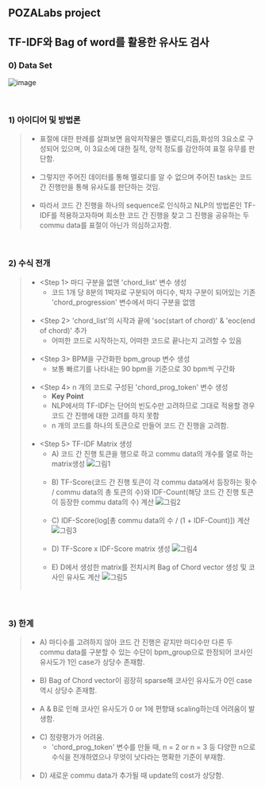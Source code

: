 ## POZALabs project 
## __TF-IDF와 Bag of word를 활용한 유사도 검사__

### 0) __Data Set__
![image](https://user-images.githubusercontent.com/108792199/204002628-842b7991-04f3-4dfa-8040-d64766f9b4d1.png)

<br>

### 1) __아이디어 및 방법론__
> + 표절에 대한 판례를 살펴보면 음악저작물은 멜로디,리듬,화성의 3요소로 구성되어 있으며, 이 3요소에 대한 질적, 양적 정도를 감안하여 표절 유무를 판단함. <br><br>
> + 그렇지만 주어진 데이터를 통해 멜로디를 알 수 없으며 주어진 task는 코드 간 진행만을 통해 유사도를 판단하는 것임. <br><br>
> + 따라서 코드 간 진행을 하나의 sequence로 인식하고 NLP의 방법론인 TF-IDF를 적용하고자하며 희소한 코드 간 진행을 찾고 그 진행을 공유하는 두 commu data를 표절이 아닌가 의심하고자함. 

<br>

### 2) __수식 전개__
> + <Step 1> 마디 구분을 없앤 'chord_list' 변수 생성
>    + 코드 1개 당 8분의 1박자로 구분되어 마디수, 박자 구분이 되어있는 기존 'chord_progression' 변수에서 마디 구분을 없앰 <br><br>
> + <Step 2> 'chord_list'의 시작과 끝에 'soc(start of chord)' & 'eoc(end of chord)' 추가
>    + 어떠한 코드로 시작하는지, 어떠한 코드로 끝나는지 고려할 수 있음 <br><br>
> + <Step 3> BPM을 구간화한 bpm_group 변수 생성
>    + 보통 빠르기를 나타내는 90 bpm을 기준으로 30 bpm씩 구간화 <br><br>
> + <Step 4> n 개의 코드로 구성된 'chord_prog_token' 변수 생성
>    + __Key Point__
>    + NLP에서의 TF-IDF는 단어의 빈도수만 고려하므로 그대로 적용할 경우 코드 간 진행에 대한 고려를 하지 못함
>    + n 개의 코드를 하나의 토큰으로 만들어 코드 간 진행을 고려함. <br><br>
> + <Step 5> TF-IDF Matrix 생성
>    + A) 코드 간 진행 토큰을 행으로 하고 commu data의 개수를 열로 하는 matrix생성
>    ![그림1](https://user-images.githubusercontent.com/102268412/204111013-dc9095f3-8163-4e3e-9514-605ff22ee301.jpg) <br><br>
>    + B) TF-Score(코드 간 진행 토큰이 각 commu data에서 등장하는 횟수 / commu data의 총 토큰의 수)와 IDF-Count(해당 코드 간 진행 토큰이 등장한 commu data의 수) 계산
>    ![그림2](https://user-images.githubusercontent.com/102268412/204111030-5dbb8766-56be-4304-a183-b53f161f3e9d.jpg) <br><br>
>    + C) IDF-Score(log[총 commu data의 수 / (1 + IDF-Count)]) 계산
>    ![그림3](https://user-images.githubusercontent.com/102268412/204111059-d0263800-e6d5-4085-8521-8ff631a79ed9.jpg) <br><br>
>    + D) TF-Score x IDF-Score matrix 생성
>    ![그림4](https://user-images.githubusercontent.com/102268412/204111065-bf365f58-8b05-4281-9149-dc3c7c5b859e.jpg) <br><br>
>    + E) D에서 생성한 matrix를 전치시켜 Bag of Chord vector 생성 및 코사인 유사도 계산
>    ![그림5](https://user-images.githubusercontent.com/102268412/204111074-c767e81d-de69-4bf1-abb1-bfbb975d0eaf.jpg) <br><br>

<br>

### 3) __한계__
> + A) 마디수를 고려하지 않아 코드 간 진행은 같지만 마디수만 다른 두 commu data를 구분할 수 있는 수단이 bpm_group으로 한정되어 코사인 유사도가 1인 case가 상당수 존재함. <br><br>
> + B) Bag of Chord vector이 굉장히 sparse해 코사인 유사도가 0인 case 역시 상당수 존재함. <br><br>
> + A & B로 인해 코사인 유사도가 0 or 1에 편향돼 scaling하는데 어려움이 발생함. <br><br>
> + C) 정량평가가 어려움.
>    + 'chord_prog_token' 변수를 만들 때, n = 2 or n = 3 등 다양한 n으로 수식을 전개하였으나 무엇이 낫다라는 명확한 기준이 부재함. <br><br>
> + D) 새로운 commu data가 추가될 때 update의 cost가 상당함.
